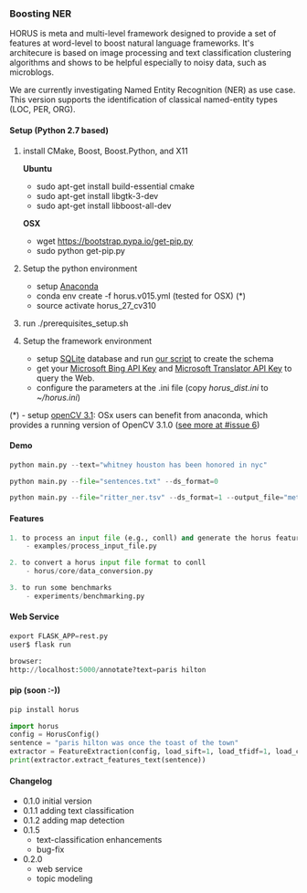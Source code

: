 ### Boosting NER
HORUS is meta and multi-level framework designed to provide a set of features at word-level to boost natural language frameworks. It's architecure is based on image processing and text classification clustering algorithms and shows to be helpful especially to noisy data, such as microblogs. 

We are currently investigating Named Entity Recognition (NER) as use case. This version supports the identification of classical named-entity types (LOC, PER, ORG). 

#### Setup (Python 2.7 based)

1. install CMake, Boost, Boost.Python, and X11

    **Ubuntu**

    - sudo apt-get install build-essential cmake
    - sudo apt-get install libgtk-3-dev
    - sudo apt-get install libboost-all-dev

    **OSX**

    - wget https://bootstrap.pypa.io/get-pip.py
    - sudo python get-pip.py

2. Setup the python environment

    - setup [Anaconda](https://anaconda.org/)
    - conda env create -f horus.v015.yml (tested for OSX) (*)
    - source activate horus_27_cv310
    
3. run ./prerequisites_setup.sh

4. Setup the framework environment
    - setup [SQLite](https://sqlite.org/) database and run [our script](https://github.com/diegoesteves/horus-ner/blob/master/horus0.1.5.db.sql) to create the schema
    - get your [Microsoft Bing API Key](https://azure.microsoft.com/en-us/services/cognitive-services/) and [Microsoft Translator API Key](https://datamarket.azure.com/developer/applications/register) to query the Web.
    - configure the parameters at the .ini file (copy _horus_dist.ini_ to _~/horus.ini_)

(*) - setup [openCV 3.1](http://www.pyimagesearch.com/2015/06/22/install-opencv-3-0-and-python-2-7-on-ubuntu/): OSx users can benefit from anaconda, which provides a running version of OpenCV 3.1.0 ([see more at #issue 6](https://github.com/dnes85/horus-models/issues/6))

#### Demo
```python
python main.py --text="whitney houston has been honored in nyc"

python main.py --file="sentences.txt" --ds_format=0

python main.py --file="ritter_ner.tsv" --ds_format=1 --output_file="metadata" --output_format="json"
```

#### Features
```python
1. to process an input file (e.g., conll) and generate the horus feature file format
    - examples/process_input_file.py

2. to convert a horus input file format to conll
    - horus/core/data_conversion.py

3. to run some benchmarks
    - experiments/benchmarking.py
```

#### Web Service
```python
export FLASK_APP=rest.py
user$ flask run

browser:
http://localhost:5000/annotate?text=paris hilton
```

#### pip (soon :-))
```python
pip install horus

import horus
config = HorusConfig()
sentence = "paris hilton was once the toast of the town"
extractor = FeatureExtraction(config, load_sift=1, load_tfidf=1, load_cnn=0, load_topic_modeling=1)
print(extractor.extract_features_text(sentence))
```
#### Changelog
- 0.1.0 initial version
- 0.1.1 adding text classification
- 0.1.2 adding map detection
- 0.1.5
    - text-classification enhancements
    - bug-fix
- 0.2.0
    - web service
    - topic modeling
